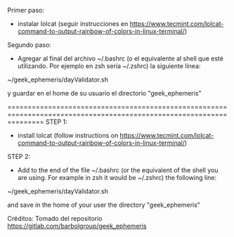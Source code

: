 Primer paso:
- instalar lolcat (seguir instrucciones en https://www.tecmint.com/lolcat-command-to-output-rainbow-of-colors-in-linux-terminal/)

Segundo paso:

- Agregar al final del archivo ~/.bashrc (o el equivalente al shell que esté utilizando. Por ejemplo en zsh sería ~/.zshrc) la siguiente línea:

~/geek_ephemeris/dayValidator.sh

y guardar en el home de su usuario el directorio "geek_ephemeris"

=====================================================================================================================
STEP 1:
- install lolcat (follow instructions on https://www.tecmint.com/lolcat-command-to-output-rainbow-of-colors-in-linux-terminal/)

STEP 2:
- Add to the end of the file ~/.bashrc (or the equivalent of the shell you are using. For example in zsh it would be ~/.zshrc) the following line:

~/geek_ephemeris/dayValidator.sh

and save in the home of your user the directory "geek_ephemeris"


Créditos:
Tomado del repositorio https://gitlab.com/barbolgroup/geek_ephemeris
